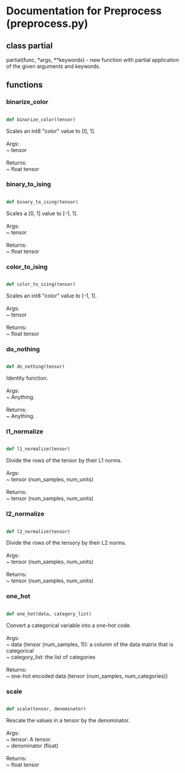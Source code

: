 # Documentation for Preprocess (preprocess.py)

## class partial
partial(func, *args, **keywords) - new function with partial application<br />of the given arguments and keywords.


## functions

### binarize\_color
```py

def binarize_color(tensor)

```



Scales an int8 "color" value to [0, 1].<br /><br />Args:<br /> ~ tensor<br /><br />Returns:<br /> ~ float tensor


### binary\_to\_ising
```py

def binary_to_ising(tensor)

```



Scales a [0, 1] value to [-1, 1].<br /><br />Args:<br /> ~ tensor<br /><br />Returns:<br /> ~ float tensor


### color\_to\_ising
```py

def color_to_ising(tensor)

```



Scales an int8 "color" value to [-1, 1].<br /><br />Args:<br /> ~ tensor<br /><br />Returns:<br /> ~ float tensor


### do\_nothing
```py

def do_nothing(tensor)

```



Identity function.<br /><br />Args:<br /> ~ Anything.<br /><br />Returns:<br /> ~ Anything.


### l1\_normalize
```py

def l1_normalize(tensor)

```



Divide the rows of the tensor by their L1 norms.<br /><br />Args:<br /> ~ tensor (num_samples, num_units)<br /><br />Returns:<br /> ~ tensor (num_samples, num_units)


### l2\_normalize
```py

def l2_normalize(tensor)

```



Divide the rows of the tensory by their L2 norms.<br /><br />Args:<br /> ~ tensor (num_samples, num_units)<br /><br />Returns:<br /> ~ tensor (num_samples, num_units)


### one\_hot
```py

def one_hot(data, category_list)

```



Convert a categorical variable into a one-hot code.<br /><br />Args:<br /> ~ data (tensor (num_samples, 1)): a column of the data matrix that is categorical<br /> ~ category_list: the list of categories<br /><br />Returns:<br /> ~ one-hot encoded data (tensor (num_samples, num_categories))


### scale
```py

def scale(tensor, denominator)

```



Rescale the values in a tensor by the denominator.<br /><br />Args:<br /> ~ tensor: A tensor.<br /> ~ denominator (float)<br /><br />Returns:<br /> ~ float tensor

